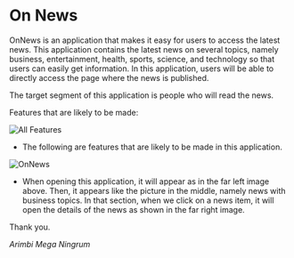 # On News

OnNews is an application that makes it easy for users to access the latest news. This application contains the latest news on several topics, namely business, entertainment, health, sports, science, and technology so that users can easily get information. In this application, users will be able to directly access the page where the news is published.

The target segment of this application is people who will read the news.

Features that are likely to be made:

![All Features](https://github.com/mekas/mb1313600022/blob/master/1313617003/All%20Features.png)

- The following are features that are likely to be made in this application.
 
![OnNews](https://github.com/mekas/mb1313600022/blob/master/1313617003/OnNews.png)

- When opening this application, it will appear as in the far left image above.
Then, it appears like the picture in the middle, namely news with business topics. In that section, when we click on a news item, it will open the details of the news as shown in the far right image.

Thank you.

*Arimbi Mega Ningrum*
